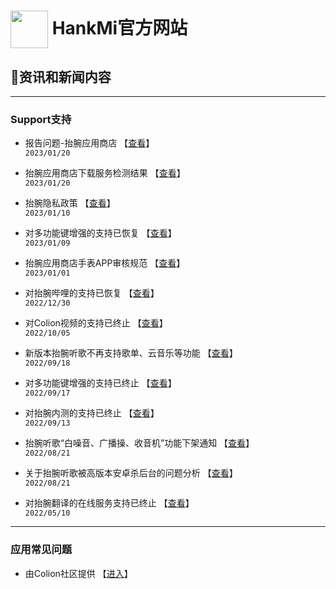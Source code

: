 # [<img src="favicon.ico" width="60" height="60" align="center" />](https://www.hankmi.com) HankMi官方网站
## 📰资讯和新闻内容

***
### Support支持

* 报告问题-抬腕应用商店 【[查看](https://www.hankmi.com/support/report_appstore)】  
`2023/01/20`  

* 抬腕应用商店下载服务检测结果 【[查看](https://www.hankmi.com/support/appstore_network)】  
`2023/01/20`  

* 抬腕隐私政策 【[查看](https://www.hankmi.com/support/privacy)】  
`2023/01/10`  

* 对多功能键增强的支持已恢复 【[查看](https://www.hankmi.com/support/news_2301091309)】  
`2023/01/09`  

* 抬腕应用商店手表APP审核规范 【[查看](https://www.hankmi.com/support/appstoredistribute)】  
`2023/01/01`  
  
* 对抬腕哔哩的支持已恢复 【[查看](https://www.hankmi.com/download/wearbili)】  
`2022/12/30`  
  
* 对Colion视频的支持已终止 【[查看](support/Offline_Mobilemedia.md)】  
`2022/10/05`  
  
* 新版本抬腕听歌不再支持歌单、云音乐等功能 【[查看](support/Wearmusic_220918.md)】  
`2022/09/18`  
  
* 对多功能键增强的支持已终止 【[查看](support/Offline_Launcher.md)】  
`2022/09/17`  
  
* 对抬腕内测的支持已终止 【[查看](support/Offline_Wearbeta.md)】  
`2022/09/13`  
  
* 抬腕听歌“白噪音、广播操、收音机”功能下架通知 【[查看](support/Offline_White_noise.md)】  
`2022/08/21`  
  
* 关于抬腕听歌被高版本安卓杀后台的问题分析 【[查看](support/killed_WearMusic.md)】  
`2022/08/21`  
  
* 对抬腕翻译的在线服务支持已终止 【[查看](support/Offline_Translate.md)】  
`2022/05/10`  

***

### 应用常见问题
* 由Colion社区提供 【[进入](https://support.qq.com/products/350783/faqs-more)】
